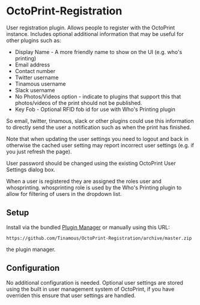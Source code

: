 # OctoPrint-Registration

User registration plugin. Allows people to register with the OctoPrint instance. Includes optional additional information that may be useful for other plugins such as:

* Display Name - A more friendly name to show on the UI (e.g. who's printing)
* Email address
* Contact number
* Twitter username
* Tinamous username
* Slack username
* No Photos/Videos option - indicate to plugins that support this that photos/videos of the print should not be published.
* Key Fob - Optional RFID fob id for use with Who's Printing plugin

So email, twitter, tinamous, slack or other plugins could use this information to directly send the user a notification such as when the print has finished.

Note that when updating the user settings you need to logout and back in otherwise the cached user setting may report incorrect user settings (e.g. if you just refresh the page).

User password should be changed using the existing OctoPrint User Settings dialog box.

When a user is registered they are assigned the roles user and whosprinting. whosprinting role is used by the Who's Printing plugin to allow for filtering of users in the dropdown list.

## Setup

Install via the bundled [Plugin Manager](https://github.com/foosel/OctoPrint/wiki/Plugin:-Plugin-Manager)
or manually using this URL:

    https://github.com/Tinamous/OctoPrint-Registration/archive/master.zip

the plugin manager.

## Configuration

No additional configuration is needed. Optional user settings are stored using the built in user management system of OctoPrint, if you have overriden this ensure that user settings are handled.
